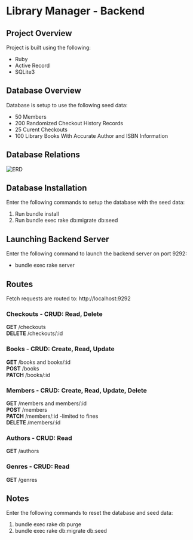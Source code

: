 # Library Manager - Backend

## Project Overview
Project is built using the following:
* Ruby
* Active Record
* SQLite3

## Database Overview
Database is setup to use the following seed data:
* 50 Members
* 200 Randomized Checkout History Records
* 25 Curent Checkouts
* 100 Library Books With Accurate Author and ISBN Information

## Database Relations
![ERD](https://imgur.com/a/7uHhjuS.png)

## Database Installation
Enter the following commands to setup the database with the seed data:
1. Run bundle install
2. Run bundle exec rake db:migrate db:seed

## Launching Backend Server
Enter the following command to launch the backend server on port 9292:
* bundle exec rake server

## Routes
Fetch requests are routed to: http://localhost:9292
### Checkouts - CRUD: Read, Delete
**GET** /checkouts \
**DELETE** /checkouts/:id
### Books - CRUD: Create, Read, Update
**GET** /books and books/:id \
**POST** /books \
**PATCH** /books/:id
### Members - CRUD: Create, Read, Update, Delete
**GET** /members and members/:id \
**POST** /members \
**PATCH** /members/:id -limited to fines \
**DELETE** /members/:id 
### Authors - CRUD: Read
**GET** /authors
### Genres - CRUD: Read
**GET** /genres

## Notes
Enter the following commands to reset the database and seed data:
1. bundle exec rake db:purge
2. bundle exec rake db:migrate db:seed